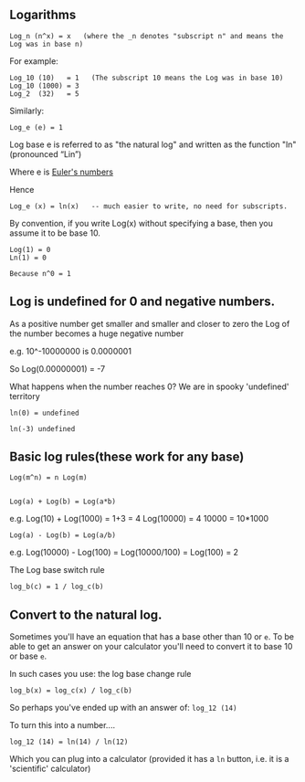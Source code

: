 ## Logarithms



	Log_n (n^x) = x   (where the _n denotes "subscript n" and means the Log was in base n)


For example:

	Log_10 (10)	  = 1   (The subscript 10 means the Log was in base 10)
	Log_10 (1000) = 3
	Log_2  (32)   = 5



Similarly:

	Log_e (e) = 1

Log base e is referred to as "the natural log" and written as the function "ln" (pronounced “Lin”)

Where e is [Euler's numbers](eulers_number.md)


Hence

	Log_e (x) = ln(x)   -- much easier to write, no need for subscripts.

By convention, if you write Log(x) without specifying a base, then you assume it to be base 10.


	Log(1) = 0
	Ln(1) = 0

	Because n^0 = 1


## Log is undefined for 0 and negative numbers.	

As a positive number get smaller and smaller and closer to zero the Log of the number becomes a huge negative number

e.g. 10^-10000000   is 0.0000001

So   Log(0.00000001) = -7

What happens when the number reaches 0? We are in spooky 'undefined' territory
	

	ln(0) = undefined

	ln(-3) undefined




	
## Basic log rules(these work for any base)

	Log(m^n) = n Log(m)


	Log(a) + Log(b) = Log(a*b)

e.g. 
	Log(10) + Log(1000) = 1+3 = 4
    Log(10000) = 4
	10000 = 10*1000 

	
	Log(a) - Log(b) = Log(a/b)

e.g. 
	Log(10000) - Log(100) = Log(10000/100) = Log(100) = 2
	

The Log base switch rule


	log_b(c) = 1 / log_c(b)

	
	
## Convert to the natural log.	


Sometimes you'll have an equation that has a base other than 10 or `e`. To be able to get an answer on your calculator you'll need to convert it to base 10 or base `e`.

In such cases you use: the log base change rule

	log_b(x) = log_c(x) / log_c(b)

So perhaps you've ended up with an answer of: `log_12 (14)`

To turn this into a number....

	log_12 (14) = ln(14) / ln(12) 
	
Which you can plug into a calculator (provided it has a `ln` button, i.e. it is a 'scientific' calculator)	


	


